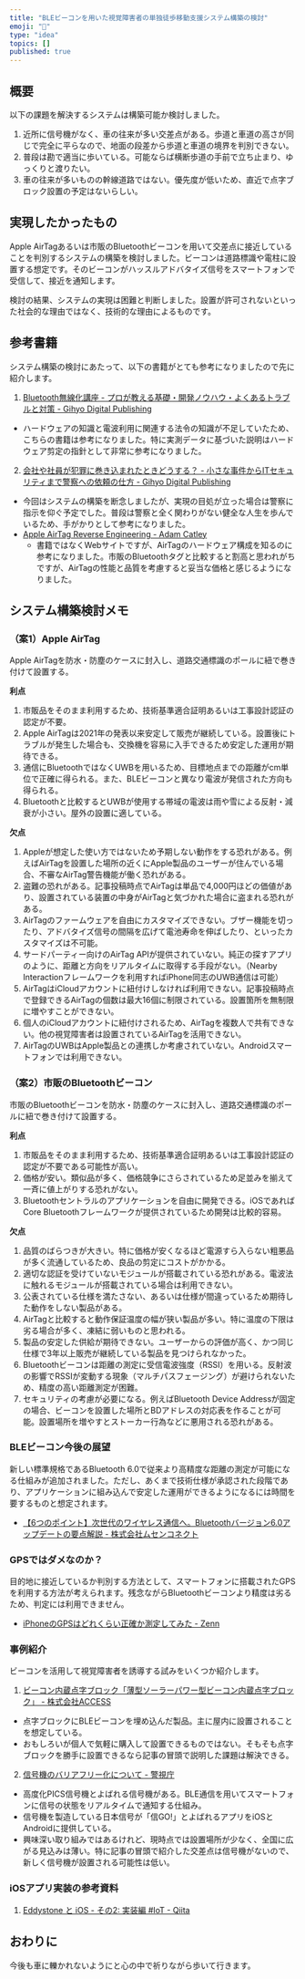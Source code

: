 ```yaml
---
title: "BLEビーコンを用いた視覚障害者の単独徒歩移動支援システム構築の検討"
emoji: "🕌"
type: "idea"
topics: []
published: true
---
```

## 概要

以下の課題を解決するシステムは構築可能か検討しました。

1. 近所に信号機がなく、車の往来が多い交差点がある。歩道と車道の高さが同じで完全に平らなので、地面の段差から歩道と車道の境界を判別できない。
2. 普段は勘で適当に歩いている。可能ならば横断歩道の手前で立ち止まり、ゆっくりと渡りたい。
3. 車の往来が多いものの幹線道路ではない。優先度が低いため、直近で点字ブロック設置の予定はないらしい。

## 実現したかったもの

Apple AirTagあるいは市販のBluetoothビーコンを用いて交差点に接近していることを判別するシステムの構築を検討しました。ビーコンは道路標識や電柱に設置する想定です。そのビーコンがハッスルアドバタイズ信号をスマートフォンで受信して、接近を通知します。

検討の結果、システムの実現は困難と判断しました。設置が許可されないといった社会的な理由ではなく、技術的な理由によるものです。

## 参考書籍

システム構築の検討にあたって、以下の書籍がとても参考になりましたので先に紹介します。

1. [Bluetooth無線化講座 - プロが教える基礎・開発ノウハウ・よくあるトラブルと対策 - Gihyo Digital Publishing](https://gihyo.jp/dp/ebook/2024/978-4-297-14038-0)
  - ハードウェアの知識と電波利用に関連する法令の知識が不足していたため、こちらの書籍は参考になりました。特に実測データに基づいた説明はハードウェア剪定の指針として非常に参考になりました。
2. [会社や社員が犯罪に巻き込まれたときどうする？ - 小さな事件からITセキュリティまで警察への依頼の仕方 - Gihyo Digital Publishing](https://gihyo.jp/dp/ebook/2024/978-4-297-14231-5)
  - 今回はシステムの構築を断念しましたが、実現の目処が立った場合は警察に指示を仰ぐ予定でした。普段は警察と全く関わりがない健全な人生を歩んでいるため、手がかりとして参考になりました。
- [Apple AirTag Reverse Engineering - Adam Catley](https://adamcatley.com/AirTag.html)
  - 書籍ではなくWebサイトですが、AirTagのハードウェア構成を知るのに参考になりました。市販のBluetoothタグと比較すると割高と思われがちですが、AirTagの性能と品質を考慮すると妥当な価格と感じるようになりました。

## システム構築検討メモ

### （案1）Apple AirTag

Apple AirTagを防水・防塵のケースに封入し、道路交通標識のポールに紐で巻き付けて設置する。

**利点**

1. 市販品をそのまま利用するため、技術基準適合証明あるいは工事設計認証の認定が不要。
2. Apple AirTagは2021年の発表以来安定して販売が継続している。設置後にトラブルが発生した場合も、交換機を容易に入手できるため安定した運用が期待できる。
3. 通信にBluetoothではなくUWBを用いるため、目標地点までの距離がcm単位で正確に得られる。また、BLEビーコンと異なり電波が発信された方向も得られる。
4. Bluetoothと比較するとUWBが使用する帯域の電波は雨や雪による反射・減衰が小さい。屋外の設置に適している。

**欠点**

1. Appleが想定した使い方ではないため予期しない動作をする恐れがある。例えばAirTagを設置した場所の近くにApple製品のユーザーが住んでいる場合、不審なAirTag警告機能が働く恐れがある。
2. 盗難の恐れがある。記事投稿時点でAirTagは単品で4,000円ほどの価値があり、設置されている装置の中身がAirTagと気づかれた場合に盗まれる恐れがある。
3. AirTagのファームウェアを自由にカスタマイズできない。ブザー機能を切ったり、アドバタイズ信号の間隔を広げて電池寿命を伸ばしたり、といったカスタマイズは不可能。
4. サードパーティー向けのAirTag APIが提供されていない。純正の探すアプリのように、距離と方向をリアルタイムに取得する手段がない。（Nearby Interactionフレームワークを利用すればiPhone同志のUWB通信は可能）
5. AirTagはiCloudアカウントに紐付けしなければ利用できない。記事投稿時点で登録できるAirTagの個数は最大16個に制限されている。設置箇所を無制限に増やすことができない。
6. 個人のiCloudアカウントに紐付けされるため、AirTagを複数人で共有できない。他の視覚障害者は設置されているAirTagを活用できない。
7. AirTagのUWBはApple製品との連携しか考慮されていない。Androidスマートフォンでは利用できない。

### （案2）市販のBluetoothビーコン

市販のBluetoothビーコンを防水・防塵のケースに封入し、道路交通標識のポールに紐で巻き付けて設置する。

**利点**

1. 市販品をそのまま利用するため、技術基準適合証明あるいは工事設計認証の認定が不要である可能性が高い。
2. 価格が安い。類似品が多く、価格競争にさらされているため足並みを揃えて一斉に値上がりする恐れがない。
3. Bluetoothセントラルのアプリケーションを自由に開発できる。iOSであればCore Bluetoothフレームワークが提供されているため開発は比較的容易。

**欠点**

1. 品質のばらつきが大きい。特に価格が安くなるほど電源すら入らない粗悪品が多く流通しているため、良品の剪定にコストがかかる。
2. 適切な認証を受けていないモジュールが搭載されている恐れがある。電波法に触れるモジュールが搭載されている場合は利用できない。
3. 公表されている仕様を満たさない、あるいは仕様が間違っているため期待した動作をしない製品がある。
4. AirTagと比較すると動作保証温度の幅が狭い製品が多い。特に温度の下限は劣る場合が多く、凍結に弱いものと思われる。
5. 製品の安定した供給が期待できない。ユーザーからの評価が高く、かつ同じ仕様で3年以上販売が継続している製品を見つけられなかった。
6. Bluetoothビーコンは距離の測定に受信電波強度（RSSI）を用いる。反射波の影響でRSSIが変動する現象（マルチパスフェージング）が避けられないため、精度の高い距離測定が困難。
7. セキュリティの考慮が必要になる。例えばBluetooth Device Addressが固定の場合、ビーコンを設置した場所とBDアドレスの対応表を作ることが可能。設置場所を増やすとストーカー行為などに悪用される恐れがある。

### BLEビーコン今後の展望

新しい標準規格であるBluetooth 6.0で従来より高精度な距離の測定が可能になる仕組みが追加されました。ただし、あくまで技術仕様が承認された段階であり、アプリケーションに組み込んで安定した運用ができるようになるには時間を要するものと想定されます。

- [【6つのポイント】次世代のワイヤレス通信へ。Bluetoothバージョン6.0アップデートの要点解説 - 株式会社ムセンコネクト](https://www.musen-connect.co.jp/blog/course/trial-production/bluetooth-version-6-0-update-key-points/)

### GPSではダメなのか？

目的地に接近しているか判別する方法として、スマートフォンに搭載されたGPSを利用する方法が考えられます。残念ながらBluetoothビーコンより精度は劣るため、判定には利用できません。

- [iPhoneのGPSはどれくらい正確か測定してみた - Zenn](https://zenn.dev/moutend/articles/ee61b4ed8c90e2)

### 事例紹介

ビーコンを活用して視覚障害者を誘導する試みをいくつか紹介します。

1. [ビーコン内蔵点字ブロック「薄型ソーラーパワー型ビーコン内蔵点字ブロック」 - 株式会社ACCESS](https://www.access-company.com/products/iot/tactile-paving/)
  - 点字ブロックにBLEビーコンを埋め込んだ製品。主に屋内に設置されることを想定している。
  - おもしろいが個人で気軽に購入して設置できるものではない。そもそも点字ブロックを勝手に設置できるなら記事の冒頭で説明した課題は解決できる。
2. [信号機のバリアフリー化について - 警視庁](https://www.keishicho.metro.tokyo.lg.jp/kotsu/jikoboshi/koreisha/accessibility.html)
  - 高度化PICS信号機とよばれる信号機がある。BLE通信を用いてスマートフォンに信号の状態をリアルタイムで通知する仕組み。
  - 信号機を製造している日本信号が「信GO!」とよばれるアプリをiOSとAndroidに提供している。
  - 興味深い取り組みではあるけれど、現時点では設置場所が少なく、全国に広がる見込みは薄い。特に記事の冒頭で紹介した交差点は信号機がないので、新しく信号機が設置される可能性は低い。

### iOSアプリ実装の参考資料

1. [Eddystone と iOS - その2: 実装編 #IoT - Qiita](https://qiita.com/shu223/items/9ff648211af6554ebaf0)

## おわりに

今後も車に轢かれないようにと心の中で祈りながら歩いて行きます。
